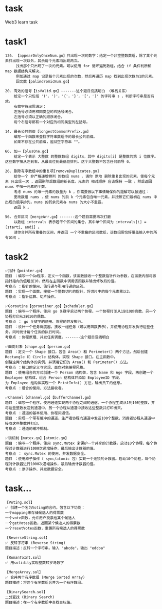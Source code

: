 # task
Web3 learn task

# task1
    136. 【appearOnlyOnceNum.go】只出现一次的数字：给定一个非空整数数组，除了某个元素只出现一次以外，其余每个元素均出现两次。
         找出那个只出现了一次的元素。可以使用 for 循环遍历数组，结合 if 条件判断和 map 数据结构来解决，
         例如通过 map 记录每个元素出现的次数，然后再遍历 map 找到出现次数为1的元素。
         回文数【palindromicNum.go】

    20. 有效的括号【isValid.go】-------这个题目没搞明白 （堆栈关系）
        给定一个只包括 '('，')'，'{'，'}'，'['，']' 的字符串 s ，判断字符串是否有效。
        有效字符串需满足：
        左括号必须用相同类型的右括号闭合。
        左括号必须以正确的顺序闭合。
        每个右括号都有一个对应的相同类型的左括号。

    14. 最长公共前缀【longestCommonPrefix.go】
        编写一个函数来查找字符串数组中的最长公共前缀。
        如果不存在公共前缀，返回空字符串 ""。

    66. 加一【plusOne.go】
        给定一个表示 大整数 的整数数组 digits，其中 digits[i] 是整数的第 i 位数字。这些数字按从左到右，从最高位到最低位排列。这个大整数不包含任何前导 0。

    26. 删除有序数组中的重复项[removeDuplicates.go]
        给你一个 非严格递增排列 的数组 nums ，请你 原地 删除重复出现的元素，使每个元素 只出现一次 ，返回删除后数组的新长度。元素的 相对顺序 应该保持 一致 。然后返回 nums 中唯一元素的个数。
        考虑 nums 的唯一元素的数量为 k ，你需要做以下事情确保你的题解可以被通过：
        更改数组 nums ，使 nums 的前 k 个元素包含唯一元素，并按照它们最初在 nums 中出现的顺序排列。nums 的其余元素与 nums 的大小不重要。
        返回 k 。

    56. 合并区间【mergeArr.go】-------这个题目需要再次打磨
        以数组 intervals 表示若干个区间的集合，其中单个区间为 intervals[i] = [starti, endi] 。
        请你合并所有重叠的区间，并返回 一个不重叠的区间数组，该数组需恰好覆盖输入中的所有区间 。

# task2
    ✅指针【pointer.go】
    题目 ：编写一个Go程序，定义一个函数，该函数接收一个整数指针作为参数，在函数内部将该指针指向的值增加10，然后在主函数中调用该函数并输出修改后的值。
    考察点 ：指针的使用、值传递与引用传递的区别。
    题目 ：实现一个函数，接收一个整数切片的指针，将切片中的每个元素乘以2。
    考察点 ：指针运算、切片操作。

    ✅Goroutine【goroutiner.go】【scheduler.go】
    题目 ：编写一个程序，使用 go 关键字启动两个协程，一个协程打印从1到10的奇数，另一个协程打印从2到10的偶数。
    考察点 ： go 关键字的使用、协程的并发执行。
    题目 ：设计一个任务调度器，接收一组任务（可以用函数表示），并使用协程并发执行这些任务，同时统计每个任务的执行时间。
    考察点 ：协程原理、并发任务调度。-------这个题目没搞明白

    ✅面向对象【shape.go】【person.go】
    题目 ：定义一个 Shape 接口，包含 Area() 和 Perimeter() 两个方法。然后创建 Rectangle 和 Circle 结构体，实现 Shape 接口。在主函数中，
    创建这两个结构体的实例，并调用它们的 Area() 和 Perimeter() 方法。
    考察点 ：接口的定义与实现、面向对象编程风格。
    题目 ：使用组合的方式创建一个 Person 结构体，包含 Name 和 Age 字段，再创建一个 Employee 结构体，组合 Person 结构体并添加 EmployeeID 字段。
    为 Employee 结构体实现一个 PrintInfo() 方法，输出员工的信息。
    考察点 ：组合的使用、方法接收者。

    ✅Channel【channel.go】【bufferChannel.go】
    题目 ：编写一个程序，使用通道实现两个协程之间的通信。一个协程生成从1到10的整数，并将这些整数发送到通道中，另一个协程从通道中接收这些整数并打印出来。
    考察点 ：通道的基本使用、协程间通信。
    题目 ：实现一个带有缓冲的通道，生产者协程向通道中发送100个整数，消费者协程从通道中接收这些整数并打印。
    考察点 ：通道的缓冲机制。

    ✅锁机制【mutex.go】【atomic.go】
    题目 ：编写一个程序，使用 sync.Mutex 来保护一个共享的计数器。启动10个协程，每个协程对计数器进行1000次递增操作，最后输出计数器的值。
    考察点 ： sync.Mutex 的使用、并发数据安全。
    题目 ：使用原子操作（ sync/atomic 包）实现一个无锁的计数器。启动10个协程，每个协程对计数器进行1000次递增操作，最后输出计数器的值。
    考察点 ：原子操作、并发数据安全。





















# task...
    【Voting.sol】
    ✅ 创建一个名为Voting的合约，包含以下功能：
    一个mapping来存储候选人的得票数
    一个vote函数，允许用户投票给某个候选人
    一个getVotes函数，返回某个候选人的得票数
    一个resetVotes函数，重置所有候选人的得票数

    【ReverseString.sol】
    ✅ 反转字符串 (Reverse String)
    题目描述：反转一个字符串。输入 "abcde"，输出 "edcba"

    【RomanToInt.sol】
    ✅ 用solidity实现整数转罗马数字

    【MergeArray.sol】
    ✅ 合并两个有序数组 (Merge Sorted Array)
    题目描述：将两个有序数组合并为一个有序数组。

    【BinarySearch.sol】
    二分查找 (Binary Search)
    题目描述：在一个有序数组中查找目标值。